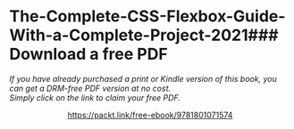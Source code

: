 # The-Complete-CSS-Flexbox-Guide-With-a-Complete-Project-2021### Download a free PDF

 <i>If you have already purchased a print or Kindle version of this book, you can get a DRM-free PDF version at no cost.<br>Simply click on the link to claim your free PDF.</i>
<p align="center"> <a href="https://packt.link/free-ebook/9781801071574">https://packt.link/free-ebook/9781801071574 </a> </p>